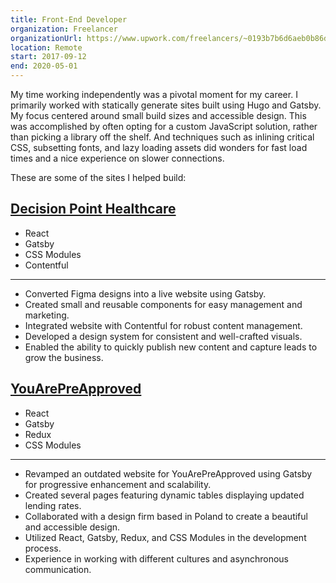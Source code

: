 ```yaml
---
title: Front-End Developer
organization: Freelancer
organizationUrl: https://www.upwork.com/freelancers/~0193b7b6d6aeb0b86d
location: Remote
start: 2017-09-12
end: 2020-05-01
---
```


My time working independently was a pivotal moment for my career. I primarily worked with statically generate sites built using Hugo and Gatsby. My focus centered around small build sizes and accessible design. This was accomplished by often opting for a custom JavaScript solution, rather than picking a library off the shelf. And techniques such as inlining critical CSS, subsetting fonts, and lazy loading assets did wonders for fast load times and a nice experience on slower connections.

These are some of the sites I helped build:

## [Decision Point Healthcare](https://decisionpointhealth.com)

- React
- Gatsby
- CSS Modules
- Contentful

---

- Converted Figma designs into a live website using Gatsby.
- Created small and reusable components for easy management and marketing.
- Integrated website with Contentful for robust content management.
- Developed a design system for consistent and well-crafted visuals.
- Enabled the ability to quickly publish new content and capture leads to grow the business.

## [YouArePreApproved](https://www.youarepreapproved.com)

- React
- Gatsby
- Redux
- CSS Modules

---

- Revamped an outdated website for YouArePreApproved using Gatsby for progressive enhancement and scalability.
- Created several pages featuring dynamic tables displaying updated lending rates.
- Collaborated with a design firm based in Poland to create a beautiful and accessible design.
- Utilized React, Gatsby, Redux, and CSS Modules in the development process.
- Experience in working with different cultures and asynchronous communication.

